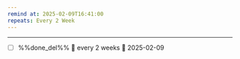 ```yaml
---
remind at: 2025-02-09T16:41:00
repeats: Every 2 Week
---
```



---
- [ ] %%done_del%% 🔁 every 2 weeks 📅 2025-02-09